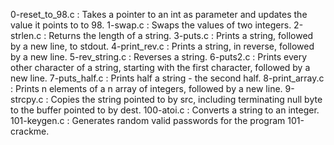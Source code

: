 0-reset_to_98.c : Takes a pointer to an int as parameter and updates the value it points to to 98.
1-swap.c : Swaps the values of two integers.
2-strlen.c : Returns the length of a string.
3-puts.c : Prints a string, followed by a new line, to stdout.
4-print_rev.c : Prints a string, in reverse, followed by a new line.
5-rev_string.c : Reverses a string.
6-puts2.c : Prints every other character of a string, starting with the first character, followed by a new line.
7-puts_half.c : Prints half a string - the second half.
8-print_array.c : Prints n elements of a n array of integers, followed by a new line.
9-strcpy.c : Copies the string pointed to by src, including terminating null byte to the buffer pointed to by dest.
100-atoi.c : Converts a string to an integer.
101-keygen.c : Generates random valid passwords for the program 101-crackme.